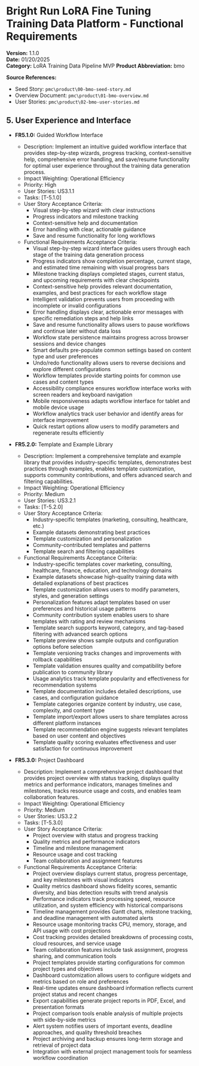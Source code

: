 # Bright Run LoRA Fine Tuning Training Data Platform - Functional Requirements
**Version:** 1.1.0  
**Date:** 01/20/2025  
**Category:** LoRA Training Data Pipeline MVP
**Product Abbreviation:** bmo

**Source References:**
- Seed Story: `pmc\product\00-bmo-seed-story.md`
- Overview Document: `pmc\product\01-bmo-overview.md`
- User Stories: `pmc\product\02-bmo-user-stories.md`


## 5. User Experience and Interface

- **FR5.1.0:** Guided Workflow Interface
  * Description: Implement an intuitive guided workflow interface that provides step-by-step wizards, progress tracking, context-sensitive help, comprehensive error handling, and save/resume functionality for optimal user experience throughout the training data generation process.
  * Impact Weighting: Operational Efficiency
  * Priority: High
  * User Stories: US3.1.1
  * Tasks: [T-5.1.0]
  * User Story Acceptance Criteria:
    - Visual step-by-step wizard with clear instructions
    - Progress indicators and milestone tracking
    - Context-sensitive help and documentation
    - Error handling with clear, actionable guidance
    - Save and resume functionality for long workflows
  * Functional Requirements Acceptance Criteria:
    - Visual step-by-step wizard interface guides users through each stage of the training data generation process
    - Progress indicators show completion percentage, current stage, and estimated time remaining with visual progress bars
    - Milestone tracking displays completed stages, current status, and upcoming requirements with clear checkpoints
    - Context-sensitive help provides relevant documentation, examples, and best practices for each workflow stage
    - Intelligent validation prevents users from proceeding with incomplete or invalid configurations
    - Error handling displays clear, actionable error messages with specific remediation steps and help links
    - Save and resume functionality allows users to pause workflows and continue later without data loss
    - Workflow state persistence maintains progress across browser sessions and device changes
    - Smart defaults pre-populate common settings based on content type and user preferences
    - Undo/redo functionality allows users to reverse decisions and explore different configurations
    - Workflow templates provide starting points for common use cases and content types
    - Accessibility compliance ensures workflow interface works with screen readers and keyboard navigation
    - Mobile responsiveness adapts workflow interface for tablet and mobile device usage
    - Workflow analytics track user behavior and identify areas for interface improvement
    - Quick restart options allow users to modify parameters and regenerate results efficiently

- **FR5.2.0:** Template and Example Library
  * Description: Implement a comprehensive template and example library that provides industry-specific templates, demonstrates best practices through examples, enables template customization, supports community contributions, and offers advanced search and filtering capabilities.
  * Impact Weighting: Operational Efficiency
  * Priority: Medium
  * User Stories: US3.2.1
  * Tasks: [T-5.2.0]
  * User Story Acceptance Criteria:
    - Industry-specific templates (marketing, consulting, healthcare, etc.)
    - Example datasets demonstrating best practices
    - Template customization and personalization
    - Community-contributed templates and patterns
    - Template search and filtering capabilities
  * Functional Requirements Acceptance Criteria:
    - Industry-specific templates cover marketing, consulting, healthcare, finance, education, and technology domains
    - Example datasets showcase high-quality training data with detailed explanations of best practices
    - Template customization allows users to modify parameters, styles, and generation settings
    - Personalization features adapt templates based on user preferences and historical usage patterns
    - Community contribution system enables users to share templates with rating and review mechanisms
    - Template search supports keyword, category, and tag-based filtering with advanced search options
    - Template preview shows sample outputs and configuration options before selection
    - Template versioning tracks changes and improvements with rollback capabilities
    - Template validation ensures quality and compatibility before publication to community library
    - Usage analytics track template popularity and effectiveness for recommendation systems
    - Template documentation includes detailed descriptions, use cases, and configuration guidance
    - Template categories organize content by industry, use case, complexity, and content type
    - Template import/export allows users to share templates across different platform instances
    - Template recommendation engine suggests relevant templates based on user content and objectives
    - Template quality scoring evaluates effectiveness and user satisfaction for continuous improvement

- **FR5.3.0:** Project Dashboard
  * Description: Implement a comprehensive project dashboard that provides project overview with status tracking, displays quality metrics and performance indicators, manages timelines and milestones, tracks resource usage and costs, and enables team collaboration features.
  * Impact Weighting: Operational Efficiency
  * Priority: Medium
  * User Stories: US3.2.2
  * Tasks: [T-5.3.0]
  * User Story Acceptance Criteria:
    - Project overview with status and progress tracking
    - Quality metrics and performance indicators
    - Timeline and milestone management
    - Resource usage and cost tracking
    - Team collaboration and assignment features
  * Functional Requirements Acceptance Criteria:
    - Project overview displays current status, progress percentage, and key milestones with visual indicators
    - Quality metrics dashboard shows fidelity scores, semantic diversity, and bias detection results with trend analysis
    - Performance indicators track processing speed, resource utilization, and system efficiency with historical comparisons
    - Timeline management provides Gantt charts, milestone tracking, and deadline management with automated alerts
    - Resource usage monitoring tracks CPU, memory, storage, and API usage with cost projections
    - Cost tracking provides detailed breakdowns of processing costs, cloud resources, and service usage
    - Team collaboration features include task assignment, progress sharing, and communication tools
    - Project templates provide starting configurations for common project types and objectives
    - Dashboard customization allows users to configure widgets and metrics based on role and preferences
    - Real-time updates ensure dashboard information reflects current project status and recent changes
    - Export capabilities generate project reports in PDF, Excel, and presentation formats
    - Project comparison tools enable analysis of multiple projects with side-by-side metrics
    - Alert system notifies users of important events, deadline approaches, and quality threshold breaches
    - Project archiving and backup ensures long-term storage and retrieval of project data
    - Integration with external project management tools for seamless workflow coordination
